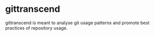 # gittranscend
gittranscend is meant to analyse git usage patterns and promote best practices of repository usage.


